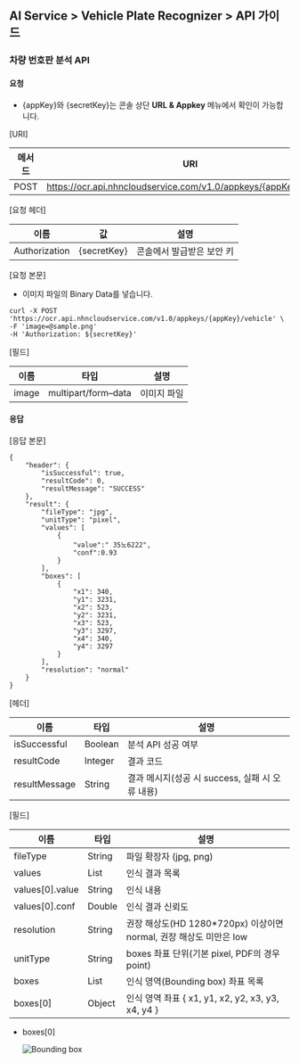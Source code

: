 ## AI Service > Vehicle Plate Recognizer > API 가이드

### 차량 번호판 분석 API

#### 요청

- {appKey}와 {secretKey}는 콘솔 상단 **URL & Appkey** 메뉴에서 확인이 가능합니다.

[URI]

| 메서드 | URI |
|---|---|
| POST | https://ocr.api.nhncloudservice.com/v1.0/appkeys/{appKey}/vehicle |

[요청 헤더]

| 이름 | 값 | 설명 |
|---|---|---|
| Authorization | {secretKey} | 콘솔에서 발급받은 보안 키 |

[요청 본문]

- 이미지 파일의 Binary Data를 넣습니다.

```
curl -X POST 'https://ocr.api.nhncloudservice.com/v1.0/appkeys/{appKey}/vehicle' \
-F 'image=@sample.png' 
-H 'Authorization: ${secretKey}'
```

[필드]

| 이름 | 타입 | 설명 |
|---|---|---|
| image | multipart/form–data | 이미지 파일 |

#### 응답

[응답 본문]

```
{
    "header": {
        "isSuccessful": true,
        "resultCode": 0,
        "resultMessage": "SUCCESS"
    },
    "result": {
        "fileType": "jpg",
        "unitType": "pixel",
        "values": [
            {
                "value":" 35노6222",
                "conf":0.93
            }
        ],
        "boxes": [
            {
                "x1": 340,
                "y1": 3231,
                "x2": 523,
                "y2": 3231,
                "x3": 523,
                "y3": 3297,
                "x4": 340,
                "y4": 3297
            }
        ],
        "resolution": "normal"
    }
}
```

[헤더]

| 이름 | 타입 | 설명 |
|---|---|---|
| isSuccessful | Boolean | 분석 API 성공 여부 |
| resultCode | Integer | 결과 코드 |
| resultMessage | String | 결과 메시지(성공 시 success, 실패 시 오류 내용) |

[필드]

| 이름 | 타입 | 설명 |
|---|---|---|
| fileType | String | 파일 확장자 (jpg, png) |
| values | List | 인식 결과 목록 |
| values[0].value | String | 인식 내용 |
| values[0].conf | Double | 인식 결과 신뢰도 |
| resolution | String | 권장 해상도(HD 1280*720px) 이상이면 normal, 권장 해상도 미만은 low |
| unitType | String | boxes 좌표 단위(기본 pixel, PDF의 경우 point) |
| boxes | List | 인식 영역(Bounding box) 좌표 목록 |
| boxes[0] | Object  | 인식 영역 좌표 { x1, y1, x2, y2, x3, y3, x4, y4 } |

* boxes[0]
 
    ![Bounding box](http://static.toastoven.net/prod_document_ocr/bbox.png)

